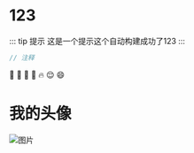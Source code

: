 # 123
::: tip 提示
这是一个提示这个自动构建成功了123
:::

``` js
// 注释
```
:tada: :100: :bamboo: :gift_heart: :fire: :relieved: :smile:

# 我的头像
![图片](http://47.107.225.230/myLogo.jpg)